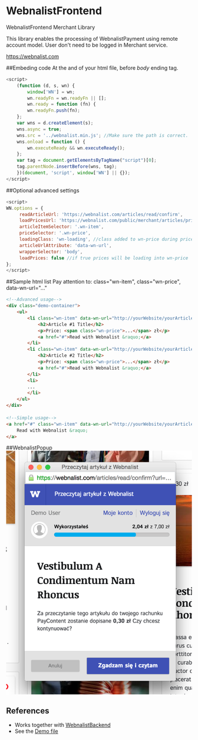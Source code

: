 # WebnalistFrontend
WebnalistFrontend Merchant Library

This library enables the processing of WebnalistPayment using remote account model.
User don't need to be logged in Merchant service.

https://webnalist.com

##Embeding code
At the and of your html file, before *body* ending tag.
```js
<script>
    (function (d, s, wn) {
        window['WN'] = wn;
        wn.readyFn = wn.readyFn || [];
        wn.ready = function (fn) {
        wn.readyFn.push(fn);
    };
    var wns = d.createElement(s);
    wns.async = true;
    wns.src = '../webnalist.min.js'; //Make sure the path is correct.
    wns.onload = function () {
        wn.executeReady && wn.executeReady();
    };
    var tag = document.getElementsByTagName("script")[0];
    tag.parentNode.insertBefore(wns, tag);
    })(document, 'script', window['WN'] || {});
</script>
```

##Optional advanced settings
```js
<script>
WN.options = {
     readArticleUrl: 'https://webnalist.com/articles/read/confirm',
     loadPricesUrl: 'https://webnalist.com/public/merchant/articles/prices.json',
     articleItemSelector: '.wn-item',
     priceSelector: '.wn-price',
     loadingClass: 'wn-loading', //class added to wn-price during prices loading
     articleUrlAttribute: 'data-wn-url',
     wrapperSelector: 'body',
     loadPrices: false //if true prices will be loading into wn-price
};
</script>
```

##Sample html list
Pay attention to: class="wn-item", class="wn-price", data-wn-url="..."
```html
<!--Advanced usage-->
<div class="demo-container">
    <ul>
        <li class="wn-item" data-wn-url="http://yourWebsite/yourArticle/1">
            <h2>Article #1 Title</h2>
            <p>Price: <span class="wn-price">...</span> zł</p>
            <a href="#">Read with Webnalist &raquo;</a>
        </li>
        <li class="wn-item" data-wn-url="http://yourWebsite/yourArticle/2">
            <h2>Article #2 Title</h2>
            <p>Price: <span class="wn-price">...</span> zł</p>
            <a href="#">Read with Webnalist &raquo;</a>
        </li>
        <li>
        ...
        </li>
    </ul>
</div>

<!--Simple usage-->
<a href="#" class="wn-item" data-wn-url="http://yourWebsite/yourArticle/1">
    Read with Webnalist &raquo;
</a>
```

##WebnalistPopup
![](https://github.com/webnalist/WebnalistFrontend/blob/master/assets/images/WebnalistPopup.png)

## References
* Works together with [WebnalistBackend](https://github.com/webnalist/WebnalistBackend)
* See the [Demo file](demo/index.html)